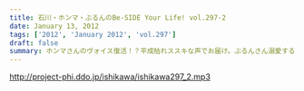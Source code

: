 ```yaml
---
title: 石川・ホンマ・ぶるんのBe-SIDE Your Life! vol.297-2
date: January 13, 2012
tags: ['2012', 'January 2012', 'vol.297']
draft: false
summary: ホンマさんのヴォイス復活！？平成枯れススキな声でお届け。ぶるんさん溺愛する広島カープのストーブリーグやいかに・・・NAMAE
---
```


http://project-phi.ddo.jp/ishikawa/ishikawa297_2.mp3